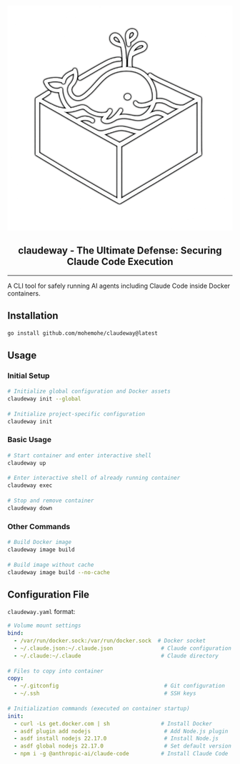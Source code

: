 <p align="center">
  <img src="./assets/claudeway_logo.png" />
</p>
<h2 align="center">
  claudeway - The Ultimate Defense: Securing Claude Code Execution
</h2>

----

A CLI tool for safely running AI agents including Claude Code inside Docker containers.

## Installation

```bash
go install github.com/mohemohe/claudeway@latest
```

## Usage

### Initial Setup

```bash
# Initialize global configuration and Docker assets
claudeway init --global

# Initialize project-specific configuration
claudeway init
```

### Basic Usage

```bash
# Start container and enter interactive shell
claudeway up

# Enter interactive shell of already running container
claudeway exec

# Stop and remove container
claudeway down
```

### Other Commands

```bash
# Build Docker image
claudeway image build

# Build image without cache
claudeway image build --no-cache
```

## Configuration File

`claudeway.yaml` format:

```yaml
# Volume mount settings
bind:
  - /var/run/docker.sock:/var/run/docker.sock  # Docker socket
  - ~/.claude.json:~/.claude.json               # Claude configuration
  - ~/.claude:~/.claude                         # Claude directory

# Files to copy into container
copy:
  - ~/.gitconfig                                 # Git configuration
  - ~/.ssh                                       # SSH keys

# Initialization commands (executed on container startup)
init:
  - curl -Ls get.docker.com | sh                # Install Docker
  - asdf plugin add nodejs                       # Add Node.js plugin
  - asdf install nodejs 22.17.0                  # Install Node.js
  - asdf global nodejs 22.17.0                   # Set default version
  - npm i -g @anthropic-ai/claude-code          # Install Claude Code
```
